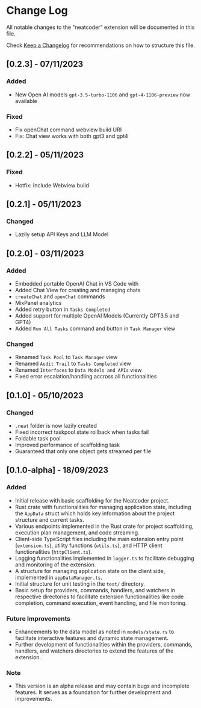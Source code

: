 # Change Log

All notable changes to the "neatcoder" extension will be documented in this file.

Check [Keep a Changelog](http://keepachangelog.com/) for recommendations on how to structure this file.

## [0.2.3] - 07/11/2023

### Added
- New Open AI models `gpt-3.5-turbo-1106` and `gpt-4-1106-preview` now available

### Fixed
- Fix openChat command webview build URI
- Fix: Chat view works with both gpt3 and gpt4

## [0.2.2] - 05/11/2023

### Fixed
- Hotfix: Include Webview build

## [0.2.1] - 05/11/2023

### Changed
- Lazily setup API Keys and LLM Model

## [0.2.0] - 03/11/2023

### Added
- Embedded portable OpenAI Chat in VS Code with
- Added Chat View for creating and managing chats
- `createChat` and `openChat` commands
- MixPanel analytics
- Added retry button in `Tasks Completed`
- Added support for multiple OpenAI Models (Currently GPT3.5 and GPT4)
- Added `Run All Tasks` command and button in `Task Manager` view

### Changed
- Renamed `Task Pool` to `Task Manager` view
- Renamed `Audit Trail` to `Tasks Completed` view
- Renamed `Interfaces` to `Data Models and APIs` view
- Fixed error escalation/handling accross all functionalities

## [0.1.0] - 05/10/2023

### Changed
- `.neat` folder is now lazily created
- Fixed incorrect taskpool state rollback when tasks fail
- Foldable task pool
- Improved performance of scaffolding task
- Guaranteed that only one object gets streamed per file

## [0.1.0-alpha] - 18/09/2023

### Added
- Initial release with basic scaffolding for the Neatcoder project.
- Rust crate with functionalities for managing application state, including the `AppData` struct which holds key information about the project structure and current tasks.
- Various endpoints implemented in the Rust crate for project scaffolding, execution plan management, and code streaming.
- Client-side TypeScript files including the main extension entry point (`extension.ts`), utility functions (`utils.ts`), and HTTP client functionalities (`httpClient.ts`).
- Logging functionalities implemented in `logger.ts` to facilitate debugging and monitoring of the extension.
- A structure for managing application state on the client side, implemented in `appDataManager.ts`.
- Initial structure for unit testing in the `test/` directory.
- Basic setup for providers, commands, handlers, and watchers in respective directories to facilitate extension functionalities like code completion, command execution, event handling, and file monitoring.

### Future Improvements
- Enhancements to the data model as noted in `models/state.rs` to facilitate interactive features and dynamic state management.
- Further development of functionalities within the providers, commands, handlers, and watchers directories to extend the features of the extension.

### Note
- This version is an alpha release and may contain bugs and incomplete features. It serves as a foundation for further development and improvements.
